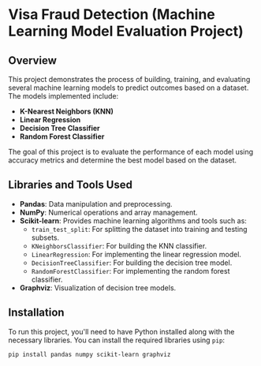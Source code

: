 # Visa Fraud Detection (Machine Learning Model Evaluation Project)

## Overview
This project demonstrates the process of building, training, and evaluating several machine learning models to predict outcomes based on a dataset. The models implemented include:

- **K-Nearest Neighbors (KNN)**
- **Linear Regression**
- **Decision Tree Classifier**
- **Random Forest Classifier**

The goal of this project is to evaluate the performance of each model using accuracy metrics and determine the best model based on the dataset.

## Libraries and Tools Used
- **Pandas**: Data manipulation and preprocessing.
- **NumPy**: Numerical operations and array management.
- **Scikit-learn**: Provides machine learning algorithms and tools such as:
  - `train_test_split`: For splitting the dataset into training and testing subsets.
  - `KNeighborsClassifier`: For building the KNN classifier.
  - `LinearRegression`: For implementing the linear regression model.
  - `DecisionTreeClassifier`: For building the decision tree model.
  - `RandomForestClassifier`: For implementing the random forest classifier.
- **Graphviz**: Visualization of decision tree models.
  
## Installation
To run this project, you'll need to have Python installed along with the necessary libraries. You can install the required libraries using `pip`:

```bash
pip install pandas numpy scikit-learn graphviz
